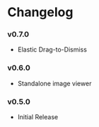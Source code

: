 # Changelog

### v0.7.0
- Elastic Drag-to-Dismiss

### v0.6.0
- Standalone image viewer

### v0.5.0
- Initial Release
